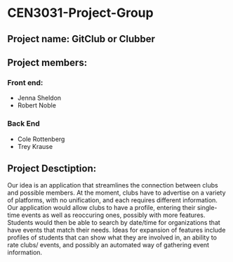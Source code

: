 # CEN3031-Project-Group
## Project name: GitClub or Clubber
## Project members:
### Front end:
 - Jenna Sheldon 
-  Robert Noble
### Back End
- Cole Rottenberg
- Trey Krause
## Project Desctiption:
Our idea is an application that streamlines the connection between clubs and possible members. At the moment, clubs have to advertise on a variety of platforms, with no unification, and each requires different information.  Our application would allow clubs to have a profile, entering their single-time events as well as reoccuring ones, possibly with more features. Students would then be able to search by date/time for organizations that have events that match their needs. 
Ideas for expansion of features include profiles of students that can show what they are involved in, an ability to rate clubs/ events, and possibly an automated way of gathering event information.
